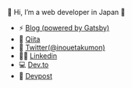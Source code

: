 👋 Hi, I’m a web developer in Japan 🍅

- ⚡ [Blog (powered by Gatsby)](https://takumon.com/)
- 🔭 [Qiita](https://qiita.com/Takumon)
- 🐥 [Twitter(@inouetakumon)](https://twitter💻.com/inouetakumon)
- 👦🏻 [Linkedin](https://www.linkedin.com/in/t🚀akumon/)
- 💻 [Dev.to](https://dev.to/takumon)
- 🚀 [Devpost](https://devpost.com/TakutoInoue)

<!--
**Takumon/Takumon** is a ✨ _special_ ✨ repository because its `README.md` (this file) appears on your GitHub profile.

Here are some ideas to get you started:

- 🔭 I’m currently working on ...
- 🌱 I’m currently learning ...
- 👯 I’m looking to collaborate on ...
- 🤔 I’m looking for help with ...
- 💬 Ask me about ...
- 📫 How to reach me: ...
- 😄 Pronouns: ...
- ⚡ Fun fact: ...
-->
